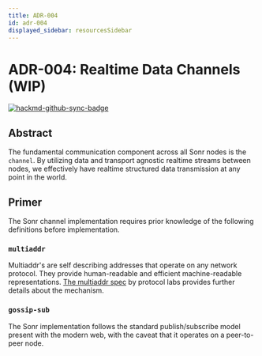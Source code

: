 ```yaml
---
title: ADR-004
id: adr-004
displayed_sidebar: resourcesSidebar
---
```


# ADR-004: Realtime Data Channels (WIP)

[![hackmd-github-sync-badge](https://hackmd.io/iomfscGXR1ycI_67NrLvMw/badge)](https://hackmd.io/iomfscGXR1ycI_67NrLvMw)

## Abstract

The fundamental communication component across all Sonr nodes is the `channel`. By utilizing data and transport agnostic realtime streams between nodes, we effectively have realtime structured data transmission at any point in the world.

## Primer

The Sonr channel implementation requires prior knowledge of the following definitions before implementation.

### `multiaddr` 

Multiaddr's are self describing addresses that operate on any network protocol. They provide human-readable and efficient machine-readable representations. [The multiaddr spec](https://github.com/multiformats/multiaddr) by protocol labs provides further details about the mechanism.

### `gossip-sub`

The Sonr implementation follows the standard publish/subscribe model present with the modern web, with the caveat that it operates on a peer-to-peer node.


